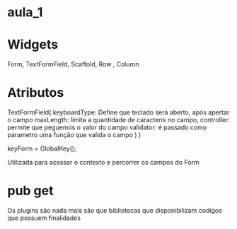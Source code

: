 # aula_1

# Widgets 

Form, TextFormField, Scaffold, Row , Column

# Atributos 

TextFormField(
    keyboardType: Define que teclado será aberto, após apertar o campo
    maxLength: limita a quantidade de caracteris no campo,
    controller: permite que peguemos o valor do campo
    validator: é passado como parametro uma função que valida o campo
    )
)

keyForm = GlobalKey<FormState>();

Utilizada para acessar o contexto e percorrer os campos do Form 

# pub get

Os plugins são nada mais são que bibliotecas que disponibilizam codigos que possuem finalidades
